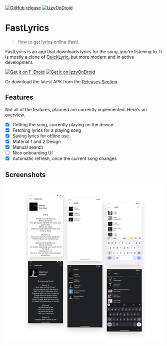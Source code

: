 [![GitHub release](https://img.shields.io/github/v/release/TecCheck/FastLyrics?include_prereleases)](https://github.com/TecCheck/FastLyrics/releases)
[![IzzyOnDroid](https://img.shields.io/endpoint?url=https://apt.izzysoft.de/fdroid/api/v1/shield/io.github.teccheck.fastlyrics)](https://apt.izzysoft.de/fdroid/index/apk/io.github.teccheck.fastlyrics)  

# FastLyrics

> How to get lyrics online (fast)

FastLyrics is an app that downloads lyrics for the song, you're listening to. It is mostly a clone of [QuickLyric](https://github.com/QuickLyric/QuickLyric), but more modern and in active development.

[<img src="https://fdroid.gitlab.io/artwork/badge/get-it-on.png"
     alt="Get it on F-Droid"
     height="80">](https://f-droid.org/packages/io.github.teccheck.fastlyrics/)
[<img alt="Get it on IzzyOnDroid" height="80" src="https://gitlab.com/IzzyOnDroid/repo/-/raw/master/assets/IzzyOnDroid.png">](https://apt.izzysoft.de/fdroid/index/apk/io.github.teccheck.fastlyrics/)

Or download the latest APK from the [Releases Section](https://github.com/TecCheck/FastLyrics/releases/latest).

## Features
Not all of the features, planned are currently implemented. Here's an overview.

* [x] Getting the song, currently playing on the device
* [x] Fetching lyrics for a playing song
* [x] Saving lyrics for offline use
* [x] Material 1 and 2 Design
* [x] Manual search
* [ ] Nice onboarding UI
* [x] Automatic refresh, once the current song changes

## Screenshots
![](assets/screenshots.svg)
